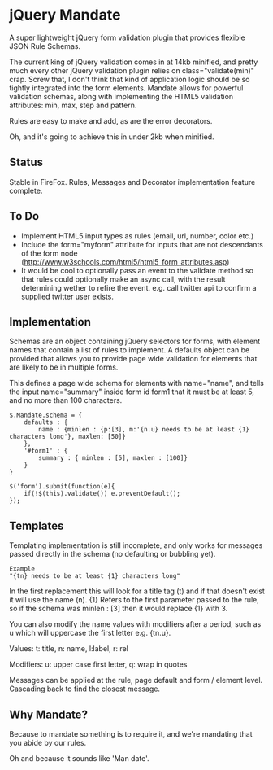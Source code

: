 jQuery Mandate
=========================

A super lightweight jQuery form validation plugin that provides flexible JSON Rule Schemas.

The current king of jQuery validation comes in at 14kb minified, and pretty much every other jQuery validation plugin relies on class="validate(min)" crap. Screw that, I don't think that kind of application logic should be so tightly integrated into the form elements. Mandate allows for powerful validation schemas, along with implementing the HTML5 validation attributes: min, max, step and pattern.

Rules are easy to make and add, as are the error decorators.

Oh, and it's going to achieve this in under 2kb when minified.

Status
-------------------------

Stable in FireFox. Rules, Messages and Decorator implementation feature complete.

To Do
-------------------------
* Implement HTML5 input types as rules (email, url, number, color etc.)
* Include the form="myform" attribute for inputs that are not descendants of the form node (http://www.w3schools.com/html5/html5_form_attributes.asp)
* It would be cool to optionally pass an event to the validate method so that rules could optionally make an async call, with the result determining wether to refire the event. e.g. call twitter api to confirm a supplied twitter user exists.


Implementation
-------------------------

Schemas are an object containing jQuery selectors for forms, with element names that contain a list of rules to implement. A defaults object can be provided that allows you to provide page wide validation for elements that are likely to be in multiple forms.

This defines a page wide schema for elements with name="name", and tells the input name="summary" inside form id form1 that it must be at least 5, and no more than 100 characters.

	$.Mandate.schema = {
		defaults : {
			name : {minlen : {p:[3], m:'{n.u} needs to be at least {1} characters long'}, maxlen: [50]}
		},
		'#form1' : {
			summary : { minlen : [5], maxlen : [100]}
		}
	}

	$('form').submit(function(e){
		if(!$(this).validate()) e.preventDefault();
	});

Templates
------------------------
Templating implementation is still incomplete, and only works for messages passed directly in the schema (no defaulting or bubbling yet).

	Example
	"{tn} needs to be at least {1} characters long" 

In the first replacement this will look for a title tag (t) and if that doesn't exist it will use the name (n). {1} Refers to the first parameter passed to the rule, so if the schema was minlen : [3] then it would replace {1} with 3.

You can also modify the name values with modifiers after a period, such as u which will uppercase the first letter e.g. {tn.u}.

Values: t: title, n: name, l:label, r: rel

Modifiers: u: upper case first letter, q: wrap in quotes

Messages can be applied at the rule, page default and form / element level. Cascading back to find the closest message.

Why Mandate?
------------------------
Because to mandate something is to require it, and we're mandating that you abide by our rules.

Oh and because it sounds like 'Man date'.

